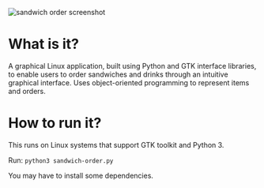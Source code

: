 ![sandwich order screenshot](https://github.com/bentref/sandwich-order/assets/36872080/57631634-1651-4aab-ae54-71fae3d9fb10)

# What is it?

A graphical Linux application, built using Python and GTK interface libraries, to enable users to order sandwiches and drinks through an intuitive graphical interface. Uses object-oriented programming to represent items and orders.

# How to run it?

This runs on Linux systems that support GTK toolkit and Python 3.

Run: `python3 sandwich-order.py`

You may have to install some dependencies.
